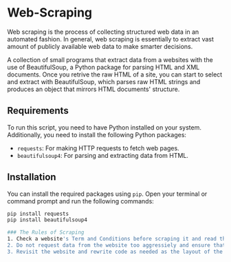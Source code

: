 # Web-Scraping

Web scraping is the process of collecting structured web data in an automated fashion.
In general, web scraping is essentially to extract vast amount of publicly available web data to make smarter decisions.

A collection of small programs that extract data from a websites with the use of BeautifulSoup, a Python package for parsing HTML and XML documents. Once you retrive the raw HTML of a site, you can start to select and extract with BeautifulSoup, which parses raw HTML strings and produces an object that mirrors HTML documents' structure.

## Requirements

To run this script, you need to have Python installed on your system. Additionally, you need to install the following Python packages:

- `requests`: For making HTTP requests to fetch web pages.
- `beautifulsoup4`: For parsing and extracting data from HTML.

## Installation

You can install the required packages using `pip`. Open your terminal or command prompt and run the following commands:

```sh
pip install requests
pip install beautifulsoup4 

### The Rules of Scraping
1. Check a website's Term and Conditions before scraping it and read the statements about legal use of the data. 
2. Do not request data from the website too aggressiely and ensure that your program behaves in a reasonable manner.
3. Revisit the website and rewrite code as needed as the layout of the site may change.

